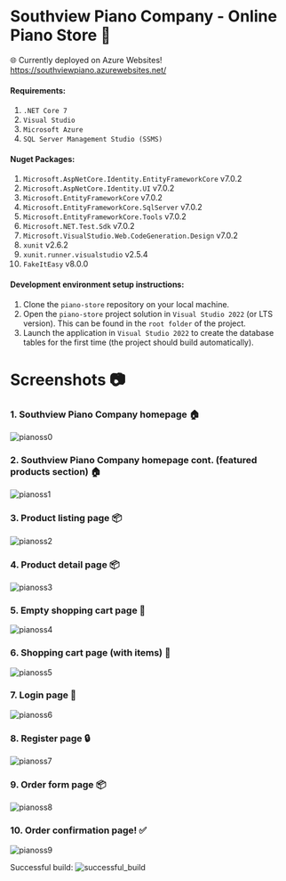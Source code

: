 # Southview Piano Company - Online Piano Store 🎹
🌐 Currently deployed on Azure Websites! https://southviewpiano.azurewebsites.net/

#### Requirements:
1. `.NET Core 7`
2. `Visual Studio`
3. `Microsoft Azure`
4. `SQL Server Management Studio (SSMS)`

#### Nuget Packages:
1. `Microsoft.AspNetCore.Identity.EntityFrameworkCore` v7.0.2
2. `Microsoft.AspNetCore.Identity.UI` v7.0.2
3. `Microsoft.EntityFrameworkCore` v7.0.2
4. `Microsoft.EntityFrameworkCore.SqlServer` v7.0.2
5. `Microsoft.EntityFrameworkCore.Tools` v7.0.2
6. `Microsoft.NET.Test.Sdk` v7.0.2
7. `Microsoft.VisualStudio.Web.CodeGeneration.Design` v7.0.2
8. `xunit` v2.6.2
9. `xunit.runner.visualstudio` v2.5.4
10. `FakeItEasy` v8.0.0

#### Development environment setup instructions:
1. Clone the `piano-store` repository on your local machine.
2. Open the `piano-store` project solution in `Visual Studio 2022` (or LTS version). This can be found in the `root folder` of the project.
3. Launch the application in `Visual Studio 2022` to create the database tables for the first time (the project should build automatically).

# Screenshots 📷
### 1. Southview Piano Company homepage 🏠
![pianoss0](https://github.com/jordonkane/piano-store/assets/55868384/1a8c3c1d-f738-4ad8-a2dd-e5e4cfcdcd11)
### 2. Southview Piano Company homepage cont. (featured products section) 🏠
![pianoss1](https://github.com/jordonkane/piano-store/assets/55868384/ef2f15e7-0a33-4488-956d-06330f7b197b)
### 3. Product listing page 📦
![pianoss2](https://github.com/jordonkane/piano-store/assets/55868384/b04cc9f0-dadf-416d-9fd0-7f238ed17772)
### 4. Product detail page 📦
![pianoss3](https://github.com/jordonkane/piano-store/assets/55868384/ec1fe51d-a362-4024-b799-074288fdb541)
### 5. Empty shopping cart page 🛒
![pianoss4](https://github.com/jordonkane/piano-store/assets/55868384/afa99eef-62a5-4f1b-97d4-ac10b3ec2e0f)
### 6. Shopping cart page (with items) 🛒
![pianoss5](https://github.com/jordonkane/piano-store/assets/55868384/f62bb480-b334-4917-b2ce-f2dc66e4b6f1)
### 7. Login page 🔑
![pianoss6](https://github.com/jordonkane/piano-store/assets/55868384/1cb3bbbd-1b8a-40c0-b160-f2187b3ceec7)
### 8. Register page 🔒
![pianoss7](https://github.com/jordonkane/piano-store/assets/55868384/a9f08ace-5738-47e4-afa5-b35578f0d6d0)
### 9. Order form page 📦
![pianoss8](https://github.com/jordonkane/piano-store/assets/55868384/4f947927-65a1-45f0-962e-4791ec730ec6)
### 10. Order confirmation page! ✅
![pianoss9](https://github.com/jordonkane/piano-store/assets/55868384/fb83761e-7cda-4cfa-ad0a-fd368dcae7ae)

Successful build:
![successful_build](https://github.com/user-attachments/assets/6200ec1d-19cd-42a8-9b11-5a93044288d9)
